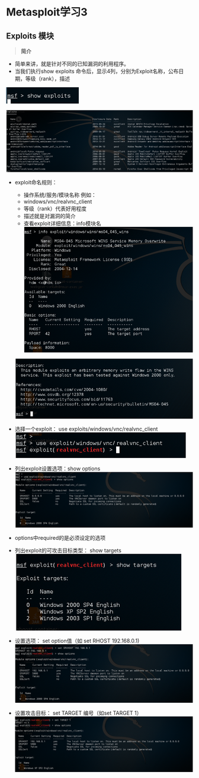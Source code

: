 # Metasploit学习3    
  
##  Exploits 模块

> **简介**  

* 简单来讲，就是针对不同的已知漏洞的利用程序。
* 当我们执行show exploits 命令后，显示4列，分别为Exploit名称，公布日期，等级（rank），描述  
  
 ![](image/exploit1.png)  
  
 ![](image/exploit2.png)  

* exploit命名规则：
    * 操作系统/服务/模块名称   例如：  
    * windows/vnc/realvnc_client      
    * 等级（rank）代表好用程度  
    * 描述就是对漏洞的简介
    * 查看exploit详细信息：info模块名  
    ![](image/exploit3.png)    
 
    ![](image/exploit4.png)   

  
  
* 选择一个exploit： use exploits/windows/vnc/realvnc_client   
  ![](image/exploit5.png)   
   
   
* 列出exploit设置选项：show options    
  ![](image/exploit6.png)   

* options中required的是必须设定的选项     
  
* 列出exploit的可攻击目标类型： show targets    
   ![](image/exploit7.png)   

* 设置选项： set option值（如 set RHOST 192.168.0.1)   
   ![](image/exploit8.png)  

* 设置攻击目标： set TARGET 编号（如set TARGET 1）  
   ![](image/exploit9.png) 
  
